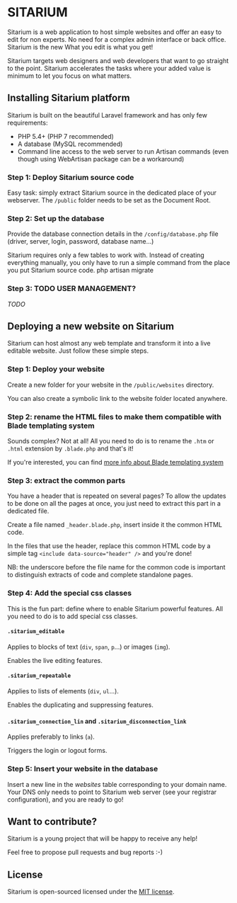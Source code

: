 # SITARIUM

Sitarium is a web application to host simple websites and offer an easy to edit for non experts. No need for a complex admin interface or back office. Sitarium is the new What you edit is what you get!

Sitarium targets web designers and web developers that want to go straight to the point. Sitarium accelerates the tasks where your added value is minimum to let you focus on what matters.

## Installing Sitarium platform

Sitarium is built on the beautiful Laravel framework and has only few requirements: 
- PHP 5.4+ (PHP 7 recommended)
- A database (MySQL recommended)
- Command line access to the web server to run Artisan commands (even though using WebArtisan package can be a workaround) 

### Step 1: Deploy Sitarium source code

Easy task: simply extract Sitarium source in the dedicated place of your webserver. The `/public` folder needs to be set as the Document Root.

### Step 2: Set up the database

Provide the database connection details in the `/config/database.php` file (driver, server, login, password, database name...)

Sitarium requires only a few tables to work with. Instead of creating everything manually, you only have to run a simple command from the place you put Sitarium source code.
php artisan migrate

### Step 3: TODO USER MANAGEMENT?

_TODO_

## Deploying a new website on Sitarium

Sitarium can host almost any web template and transform it into a live editable website. Just follow these simple steps.

### Step 1: Deploy your website

Create a new folder for your website in the `/public/websites` directory.

You can also create a symbolic link to the website folder located anywhere.

### Step 2: rename the HTML files to make them compatible with Blade templating system

Sounds complex? Not at all! All you need to do is to rename the `.htm` or `.html` extension by `.blade.php` and that's it!

If you're interested, you can find [more info about Blade templating system](https://laravel.com/docs/5.2/blade)

### Step 3: extract the common parts

You have a header that is repeated on several pages? To allow the updates to be done on all the pages at once, you just need to extract this part in a dedicated file.

Create a file named `_header.blade.php`, insert inside it the common HTML code.

In the files that use the header, replace this common HTML code by a simple tag `<include data-source="header" />` and you're done!

NB: the underscore before the file name for the common code is important to distinguish extracts of code and complete standalone pages.

### Step 4: Add the special css classes

This is the fun part: define where to enable Sitarium powerful features. All you need to do is to add special css classes.

#### `.sitarium_editable`

Applies to blocks of text (`div`, `span`, `p`...) or images (`img`).

Enables the live editing features.

#### `.sitarium_repeatable`

Applies to lists of elements (`div`, `ul`...).

Enables the duplicating and suppressing features.

#### `.sitarium_connection_lin` and `.sitarium_disconnection_link`

Applies preferably to links (`a`).

Triggers the login or logout forms.

### Step 5: Insert your website in the database

Insert a new line in the _websites_ table corresponding to your domain name. Your DNS only needs to point to Sitarium web server (see your registrar configuration), and you are ready to go! 

## Want to contribute?

Sitarium is a young project that will be happy to receive any help!

Feel free to propose pull requests and bug reports :-)

## License

Sitarium is open-sourced licensed under the [MIT license](http://opensource.org/licenses/MIT).

